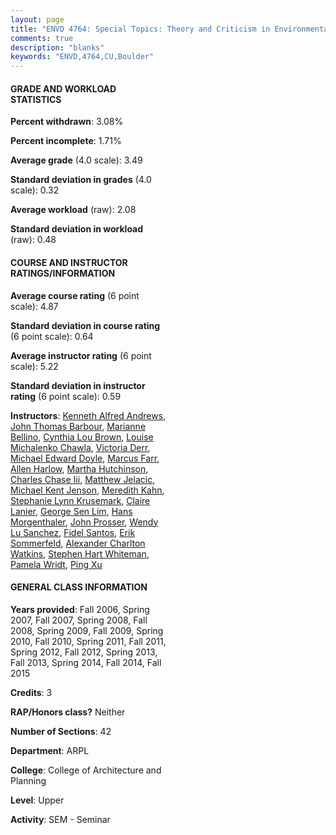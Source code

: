 ```yaml
---
layout: page
title: "ENVD 4764: Special Topics: Theory and Criticism in Environmental Design Statistics"
comments: true
description: "blanks"
keywords: "ENVD,4764,CU,Boulder"
---
```

<head>
<script src="https://ajax.googleapis.com/ajax/libs/jquery/2.1.3/jquery.min.js"></script>
<script src="https://dl.dropboxusercontent.com/s/pc42nxpaw1ea4o9/highcharts.js?dl=0"></script>
<!-- <script src="../assets/js/highcharts.js"></script> -->
<style type="text/css">@font-face {
	font-family: "Bebas Neue";
	src: url(https://www.filehosting.org/file/details/544349/BebasNeue Regular.otf) format("opentype");
	}
	h1.Bebas { 
		font-family: "Bebas Neue", Verdana, Tahoma;
	}
</style>
</head>
<body>
	<div id="container" style="float: right; width: 45%; height: 88%; margin-left: 2.5%; margin-right: 2.5%;"></div>
	<script language="JavaScript">
		$(document).ready(function() {
		var chart = {type: 'column'};
		var title = {text: 'Grade Distribution'};
		var xAxis = {categories: ['A','B','C','D','F'],crosshair: true};
		var yAxis = {min: 0,title: {text: 'Percentage'}};
		var tooltip = {headerFormat: '<center><b><span style="font-size:20px">{point.key}</span></b></center>',
		               pointFormat: '<td style="padding:0"><b>{point.y:.1f}%</b></td>',
		               footerFormat: '</table>',shared: true,useHTML: true};
		var plotOptions = {column: {pointPadding: 0.0,borderWidth: 0}};  
		var credits = {enabled: false};var series= [{name: 'Percent',data: [61.32,33.04,3.55,0.37,1.71,]}];
		var json = {};
		json.chart = chart;
		json.title = title;
		json.tooltip = tooltip;
		json.xAxis = xAxis;
		json.yAxis = yAxis;  
		json.series = series;
		json.plotOptions = plotOptions;  
		json.credits = credits;
		$('#container').highcharts(json);
	});
	</script>
</body>
			   
#### GRADE AND WORKLOAD STATISTICS

**Percent withdrawn**: 3.08%

**Percent incomplete**: 1.71%

**Average grade** (4.0 scale): 3.49

**Standard deviation in grades** (4.0 scale): 0.32

**Average workload** (raw): 2.08

**Standard deviation in workload** (raw): 0.48

#### COURSE AND INSTRUCTOR RATINGS/INFORMATION

**Average course rating** (6 point scale): 4.87

**Standard deviation in course rating** (6 point scale): 0.64

**Average instructor rating** (6 point scale): 5.22

**Standard deviation in instructor rating** (6 point scale): 0.59

**Instructors**: <a href='../../instructors/Kenneth_Alfred_Andrews'>Kenneth Alfred Andrews</a>, <a href='../../instructors/John_Thomas_Barbour'>John Thomas Barbour</a>, <a href='../../instructors/Marianne_Bellino'>Marianne Bellino</a>, <a href='../../instructors/Cynthia_Lou_Brown'>Cynthia Lou Brown</a>, <a href='../../instructors/Louise_Michalenko_Chawla'>Louise Michalenko Chawla</a>, <a href='../../instructors/Victoria_Derr'>Victoria Derr</a>, <a href='../../instructors/Michael_Edward_Doyle'>Michael Edward Doyle</a>, <a href='../../instructors/Marcus_Farr'>Marcus Farr</a>, <a href='../../instructors/Allen_Harlow'>Allen Harlow</a>, <a href='../../instructors/Martha_Hutchinson'>Martha Hutchinson</a>, <a href='../../instructors/Charles_Chase_Iii'>Charles Chase Iii</a>, <a href='../../instructors/Matthew_Jelacic'>Matthew Jelacic</a>, <a href='../../instructors/Michael_Kent_Jenson'>Michael Kent Jenson</a>, <a href='../../instructors/Meredith_Kahn'>Meredith Kahn</a>, <a href='../../instructors/Stephanie_Lynn_Krusemark'>Stephanie Lynn Krusemark</a>, <a href='../../instructors/Claire_Lanier'>Claire Lanier</a>, <a href='../../instructors/George_Sen_Lim'>George Sen Lim</a>, <a href='../../instructors/Hans_Morgenthaler'>Hans Morgenthaler</a>, <a href='../../instructors/John_Prosser'>John Prosser</a>, <a href='../../instructors/Wendy_Lu_Sanchez'>Wendy Lu Sanchez</a>, <a href='../../instructors/Fidel_Santos'>Fidel Santos</a>, <a href='../../instructors/Erik_Sommerfeld'>Erik Sommerfeld</a>, <a href='../../instructors/Alexander_Charlton_Watkins'>Alexander Charlton Watkins</a>, <a href='../../instructors/Stephen_Hart_Whiteman'>Stephen Hart Whiteman</a>, <a href='../../instructors/Pamela_Wridt'>Pamela Wridt</a>, <a href='../../instructors/Ping_Xu'>Ping Xu</a>

#### GENERAL CLASS INFORMATION

**Years provided**: Fall 2006, Spring 2007, Fall 2007, Spring 2008, Fall 2008, Spring 2009, Fall 2009, Spring 2010, Fall 2010, Spring 2011, Fall 2011, Spring 2012, Fall 2012, Spring 2013, Fall 2013, Spring 2014, Fall 2014, Fall 2015

**Credits**: 3

**RAP/Honors class?** Neither

**Number of Sections**: 42

**Department**: ARPL

**College**: College of Architecture and Planning

**Level**: Upper

**Activity**: SEM - Seminar
